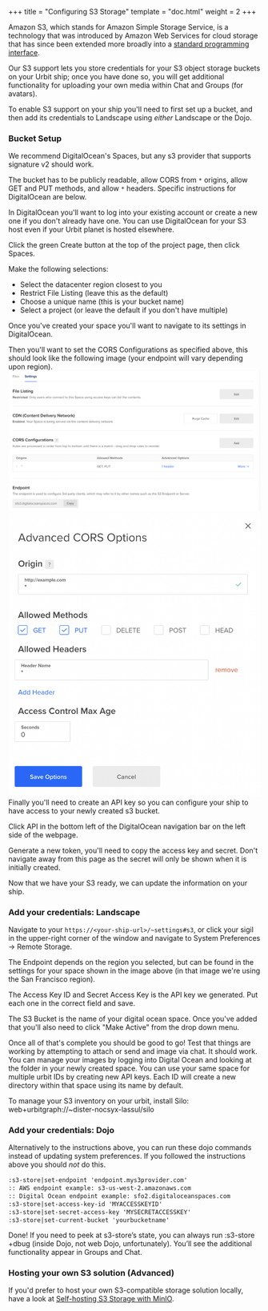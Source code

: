 +++
title = "Configuring S3 Storage"
template = "doc.html"
weight = 2
+++

Amazon S3, which stands for Amazon Simple Storage Service, is a technology that was introduced by Amazon Web Services for cloud storage that has since been extended more broadly into a [standard programming interface](https://en.wikipedia.org/wiki/Amazon_S3#S3_API_and_competing_services).

Our S3 support lets you store credentials for your S3 object storage buckets on your Urbit ship; once you have done so, you will get additional functionality for uploading your own media within Chat and Groups (for avatars).

To enable S3 support on your ship you'll need to first set up a bucket, and then add its credentials to Landscape using _either_ Landscape or the Dojo.

### Bucket Setup

We recommend DigitalOcean's Spaces, but any s3 provider that supports signature v2 should work. 

The bucket has to be publicly readable, allow CORS from `*` origins, allow GET and PUT methods, and allow `*` headers. Specific instructions for DigitalOcean are below.

In DigitalOcean you'll want to log into your existing account or create a new one if you don't already have one. You can use DigitalOcean for your S3 host even if your Urbit planet is hosted elsewhere.

Click the green Create button at the top of the project page, then click Spaces.

Make the following selections:
- Select the datacenter region closest to you
- Restrict File Listing (leave this as the default)
- Choose a unique name (this is your bucket name)
- Select a project (or leave the default if you don't have multiple)

Once you've created your space you'll want to navigate to its settings in DigitalOcean.

Then you'll want to set the CORS Configurations as specified above, this should look like the following image (your endpoint will vary depending upon region).
![digitaloceans3](../../../public/images/digitaloceans3.png)
![](../../../public/images/s3cors.png)
Finally you'll need to create an API key so you can configure your ship to have access to your newly created s3 bucket.

Click API in the bottom left of the DigitalOcean navigation bar on the left side of the webpage.

Generate a new token, you'll need to copy the access key and secret. Don't navigate away from this page as the secret will only be shown when it is initially created.

Now that we have your S3 ready, we can update the information on your ship.

### Add your credentials: Landscape

Navigate to your `https://<your-ship-url>/~settings#s3`, or click your sigil in the upper-right corner of the window and navigate to System Preferences -> Remote Storage.

The Endpoint depends on the region you selected, but can be found in the settings for your space shown in the image above (in that image we're using the San Francisco region).

The Access Key ID and Secret Access Key is the API key we generated. Put each one in the correct field and save.

The S3 Bucket is the name of your digital ocean space. Once you've added that you'll also need to click "Make Active" from the drop down menu.

Once all of that's complete you should be good to go! Test that things are working by attempting to attach or send and image via chat. It should work. You can manage your images by logging into Digital Ocean and looking at the folder in your newly created space. You can use your same space for multiple urbit IDs by creating new API keys. Each ID will create a new directory within that space using its name by default.

To manage your S3 inventory on your urbit, install Silo: web+urbitgraph://~dister-nocsyx-lassul/silo

### Add your credentials: Dojo

Alternatively to the instructions above, you can run these dojo commands instead of updating system preferences. If you followed the instructions above you should *not* do this.

```
:s3-store|set-endpoint 'endpoint.mys3provider.com'
:: AWS endpoint example: s3-us-west-2.amazonaws.com
:: Digital Ocean endpoint example: sfo2.digitaloceanspaces.com
:s3-store|set-access-key-id 'MYACCESSKEYID'
:s3-store|set-secret-access-key 'MYSECRETACCESSKEY'
:s3-store|set-current-bucket 'yourbucketname'
```

Done! If you need to peek at s3-store’s state, you can always run :s3-store +dbug (inside Dojo, not web Dojo, unfortunately). You’ll see the additional functionality appear in Groups and Chat.

### Hosting your own S3 solution (Advanced)

If you'd prefer to host your own S3-compatible storage solution locally, have a look at [Self-hosting S3 Storage with MinIO](/using/running/minio).
